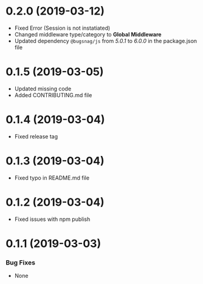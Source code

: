 <a name="0.2.0"></a>
# 0.2.0 (2019-03-12)

- Fixed Error (Session is not instatiated)
- Changed middleware type/category to **Global Middleware**
- Updated dependency `@bugsnag/js` from _5.0.1_ to _6.0.0_ in the package.json file

<a name="0.1.5"></a>
# 0.1.5 (2019-03-05)

- Updated missing code
- Added CONTRIBUTING.md file

<a name="0.1.4"></a>
# 0.1.4 (2019-03-04)

- Fixed release tag

<a name="0.1.3"></a>
# 0.1.3 (2019-03-04)

- Fixed typo in README.md file

<a name="0.1.2"></a>
# 0.1.2 (2019-03-04)

- Fixed issues with npm publish

<a name="0.1.1"></a>
# 0.1.1 (2019-03-03)


### Bug Fixes
- None
